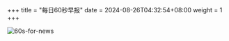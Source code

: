 +++
title = "每日60秒早报"
date = 2024-08-26T04:32:54+08:00
weight = 1
+++

![60s-for-news](/img/zaobao/zaobao.png "由 ALAPI 提供支持")
